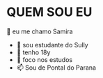 # QUEM SOU EU
👋 eu me chamo Samira 
- 👀 sou estudante do Sully
- 🌱 tenho 18y
- 💞️ foco nos estudos
- 📫 Sou de Pontal do Parana

<!---
samivictoria1111/samivictoria1111 is a ✨ special ✨ repository because its `README.md` (this file) appears on your GitHub profile.
You can click the Preview link to take a look at your changes.
--->
